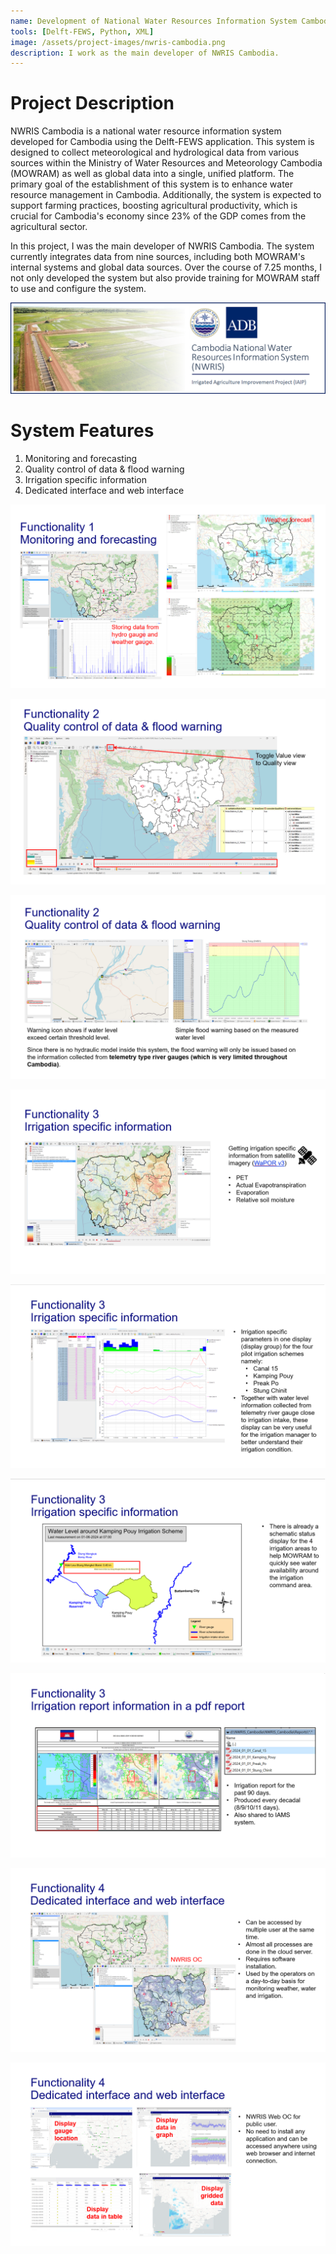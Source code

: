 ```yaml
---
name: Development of National Water Resources Information System Cambodia (NWRIS Cambodia)
tools: [Delft-FEWS, Python, XML]
image: /assets/project-images/nwris-cambodia.png
description: I work as the main developer of NWRIS Cambodia.
---
```


# Project Description

NWRIS Cambodia is a national water resource information system developed for Cambodia using the Delft-FEWS application. This system is designed to collect meteorological and hydrological data from various sources within the Ministry of Water Resources and Meteorology Cambodia (MOWRAM) as well as global data into a single, unified platform. The primary goal of the establishment of this system is to enhance water resource management in Cambodia. Additionally, the system is expected to support farming practices, boosting agricultural productivity, which is crucial for Cambodia's economy since 23% of the GDP comes from the agricultural sector.

In this project, I was the main developer of NWRIS Cambodia. The system currently integrates data from nine sources, including both MOWRAM's internal systems and global data sources. Over the course of 7.25 months, I not only developed the system but also provide training for MOWRAM staff to use and configure the system.

![NWRIS Cambodia](../assets/project-images/nwris-cambodia.png)


# System Features
1. Monitoring and forecasting
2. Quality control of data & flood warning
3. Irrigation specific information
4. Dedicated interface and web interface

![alt text](../assets/project-images/functionality_1.png)

![alt text](../assets/project-images/functionality_2a.png)

![alt text](../assets/project-images/functionality_2b.png)

![alt text](../assets/project-images/functionality_3a.png)

![alt text](../assets/project-images/functionality_3b.png)

![alt text](../assets/project-images/functionality_3c.png)

![alt text](../assets/project-images/functionality_3d.png)

![alt text](../assets/project-images/functionality_4a.png)

![alt text](../assets/project-images/functionality_4b.png)
